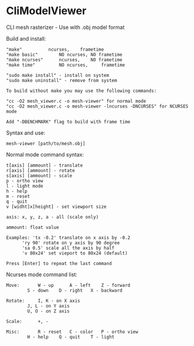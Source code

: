 # CliModelViewer

CLI mesh rasterizer - Use with .obj model format

Build and install:

	"make" 			ncurses,	frametime
	"make basic" 		NO ncurses,	NO frametime
	"make ncurses"		ncurses, 	NO frametime
	"make time" 		NO ncurses, 	frametime
	
	"sudo make install" - install on system
	"sudo make uninstall" - remove from system

	To build without make you may use the following commands:

	"cc -O2 mesh_viewer.c -o mesh-viewer" for normal mode
	"cc -O2 mesh_viewer.c -o mesh-viewer -lncurses -DNCURSES" for NCURSES mode

	Add "-DBENCHMARK" flag to build with frame time


Syntax and use: 

	mesh-viewer [path/to/mesh.obj]


Normal mode command syntax:

	t[axis] [ammount] - translate
	r[axis] [ammount] - rotate
	s[axis] [ammount] - scale
	p - ortho view
	l - light mode
	h - help
	m - reset
	q - quit
	v [widht]x[height] - set viewport size

	axis: x, y, z, a - all (scale only)
						
	ammount: float value
								
	Examples: 'tx -0.2' translate on x axis by -0.2 
		  'ry 90' rotate on y axis by 90 degree	
		  'sa 0.5' scale all the axis by half	
		  'v 80x24' set vieport to 80x24 (default)
								
	Press [Enter] to repeat the last command


Ncurses mode command list:
									
	Move:		W - up		A - left	Z - forward	
			S - down	D - right	X - backward
									
	Rotate: 	I, K - on X axis	
			J, L - on Y axis	
			U, O - on Z axis	
									
	Scale:		+, -
								
	Misc: 		R - reset	C - color	P - ortho view
			H - help	Q - quit	T - light 
